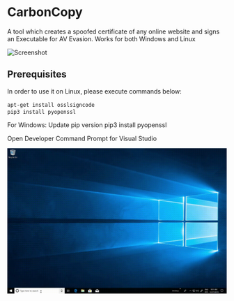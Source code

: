 # CarbonCopy
A tool which creates a spoofed certificate of any online website and signs an Executable for AV Evasion. Works for both Windows and Linux

![Screenshot](Usage.jpg)

## Prerequisites

In order to use it on Linux, please execute commands below:
```shell
apt-get install osslsigncode
pip3 install pyopenssl
```

For Windows:
Update pip version
pip3 install pyopenssl

Open Developer Command Prompt for Visual Studio

![Screenshot](windbgcon.gif)
